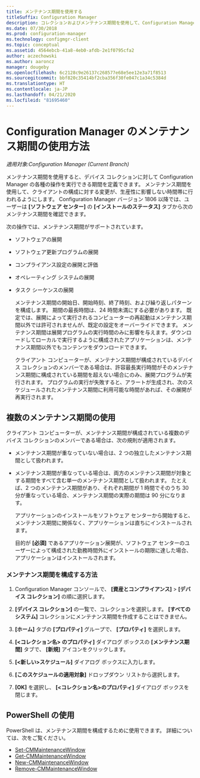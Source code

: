 ```yaml
---
title: メンテナンス期間を使用する
titleSuffix: Configuration Manager
description: コレクションおよびメンテナンス期間を使用して、Configuration Manager でクライアントを効果的に管理します。
ms.date: 07/30/2018
ms.prod: configuration-manager
ms.technology: configmgr-client
ms.topic: conceptual
ms.assetid: 4564ebcb-41a8-4eb0-afdb-2e1f0795cfa2
author: aczechowski
ms.author: aaroncz
manager: dougeby
ms.openlocfilehash: 6c2128c9e26137c268577e68e5ee12e3a71f8513
ms.sourcegitcommit: bbf820c35414bf2cba356f30fe047c1a34c5384d
ms.translationtype: HT
ms.contentlocale: ja-JP
ms.lasthandoff: 04/21/2020
ms.locfileid: "81695460"
---
```

# <a name="how-to-use-maintenance-windows-in-configuration-manager"></a>Configuration Manager のメンテナンス期間の使用方法

*適用対象:Configuration Manager (Current Branch)*

メンテナンス期間を使用すると、デバイス コレクションに対して Configuration Manager の各種の操作を実行できる期間を定義できます。 メンテナンス期間を使用して、クライアントの構成に対する変更が、生産性に影響しない時間帯に行われるようにします。 Configuration Manager バージョン 1806 以降では、ユーザーは **[ソフトウェア センター]** の **[インストールのステータス]** タブから次のメンテナンス期間を確認できます。 <!--1358131-->

 次の操作では、メンテナンス期間がサポートされています。  

- ソフトウェアの展開  

- ソフトウェア更新プログラムの展開  

- コンプライアンス設定の展開と評価  

- オペレーティング システムの展開  

- タスク シーケンスの展開  

  メンテナンス期間の開始日、開始時刻、終了時刻、および繰り返しパターンを構成します。 期間の最長時間は、24 時間未満にする必要があります。 既定では、展開によって実行されるコンピューターの再起動はメンテナンス期間以外では許可されませんが、既定の設定をオーバーライドできます。 メンテナンス期間は展開プログラムの実行時間のみに影響を与えます。ダウンロードしてローカルで実行するように構成されたアプリケーションは、メンテナンス期間以外でもコンテンツをダウンロードできます。  

  クライアント コンピューターが、メンテナンス期間が構成されているデバイス コレクションのメンバーである場合は、許容最長実行時間がそのメンテナンス期間に構成されている期間を超えない場合にのみ、展開プログラムが実行されます。 プログラムの実行が失敗すると、アラートが生成され、次のスケジュールされたメンテナンス期間に利用可能な時間があれば、その展開が再実行されます。  

## <a name="using-multiple-maintenance-windows"></a>複数のメンテナンス期間の使用  
 クライアント コンピューターが、メンテナンス期間が構成されている複数のデバイス コレクションのメンバーである場合は、次の規則が適用されます。  

- メンテナンス期間が重なっていない場合は、2 つの独立したメンテナンス期間として扱われます。  

- メンテナンス期間が重なっている場合は、両方のメンテナンス期間が対象とする期間をすべて含む単一のメンテナンス期間として扱われます。 たとえば、2 つのメンテナンス期間があり、それぞれ期間が 1 時間でそのうち 30 分が重なっている場合、メンテナンス期間の実際の期間は 90 分になります。  

  アプリケーションのインストールをソフトウェア センターから開始すると、メンテナンス期間に関係なく、アプリケーションは直ちにインストールされます。  

  目的が **[必須]** であるアプリケーション展開が、ソフトウェア センターのユーザーによって構成された勤務時間外にインストールの期限に達した場合、アプリケーションはインストールされます。 

### <a name="how-to-configure-maintenance-windows"></a>メンテナンス期間を構成する方法  

1.  Configuration Manager コンソールで、 **[資産とコンプライアンス]** >   **[デバイス コレクション]** の順に選択します。  

3.  **[デバイス コレクション]** の一覧で、コレクションを選択します。 **[すべてのシステム]** コレクションにメンテナンス期間を作成することはできません。  

4.  **[ホーム]** タブの **[プロパティ]** グループで、 **[プロパティ]** を選択します。  

5.  **[&lt;コレクション名\> のプロパティ]** ダイアログ ボックスの **[メンテナンス期間]** タブで、 **[新規]** アイコンをクリックします。  

6.  **[&lt;新しい\>スケジュール]** ダイアログ ボックスに入力します。  

7.  **[このスケジュールの適用対象]** ドロップダウン リストから選択します。  

8.  **[OK]** を選択し、 **[&lt;コレクション名\>のプロパティ]** ダイアログ ボックスを閉じます。  
 
## <a name="using-powershell"></a><a name="bkmk_powershell"></a>PowerShell の使用

PowerShell は、メンテナンス期間を構成するために使用できます。  詳細については、次をご覧ください。

* [Set-CMMaintenanceWindow](https://docs.microsoft.com/powershell/module/configurationmanager/set-cmmaintenancewindow)
* [Get-CMMaintenanceWindow](https://docs.microsoft.com/powershell/module/configurationmanager/get-cmmaintenancewindow)
* [New-CMMaintenanceWindow](https://docs.microsoft.com/powershell/module/configurationmanager/new-cmmaintenancewindow)
* [Remove-CMMaintenanceWindow](https://docs.microsoft.com/powershell/module/configurationmanager/remove-cmmaintenancewindow)
